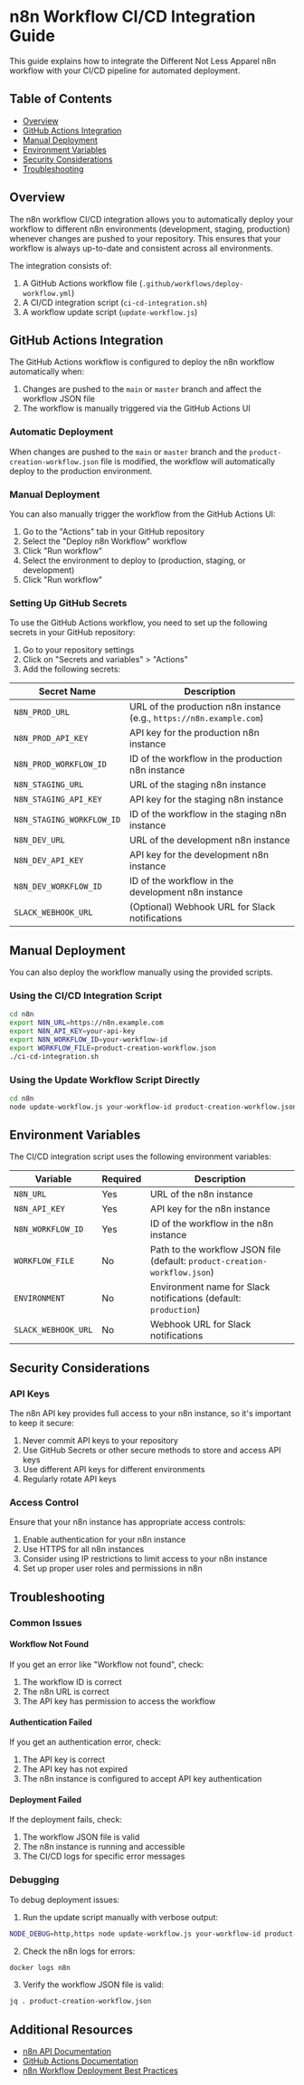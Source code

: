 # n8n Workflow CI/CD Integration Guide

This guide explains how to integrate the Different Not Less Apparel n8n workflow with your CI/CD pipeline for automated deployment.

## Table of Contents

- [Overview](#overview)
- [GitHub Actions Integration](#github-actions-integration)
- [Manual Deployment](#manual-deployment)
- [Environment Variables](#environment-variables)
- [Security Considerations](#security-considerations)
- [Troubleshooting](#troubleshooting)

## Overview

The n8n workflow CI/CD integration allows you to automatically deploy your workflow to different n8n environments (development, staging, production) whenever changes are pushed to your repository. This ensures that your workflow is always up-to-date and consistent across all environments.

The integration consists of:

1. A GitHub Actions workflow file (`.github/workflows/deploy-workflow.yml`)
2. A CI/CD integration script (`ci-cd-integration.sh`)
3. A workflow update script (`update-workflow.js`)

## GitHub Actions Integration

The GitHub Actions workflow is configured to deploy the n8n workflow automatically when:

1. Changes are pushed to the `main` or `master` branch and affect the workflow JSON file
2. The workflow is manually triggered via the GitHub Actions UI

### Automatic Deployment

When changes are pushed to the `main` or `master` branch and the `product-creation-workflow.json` file is modified, the workflow will automatically deploy to the production environment.

### Manual Deployment

You can also manually trigger the workflow from the GitHub Actions UI:

1. Go to the "Actions" tab in your GitHub repository
2. Select the "Deploy n8n Workflow" workflow
3. Click "Run workflow"
4. Select the environment to deploy to (production, staging, or development)
5. Click "Run workflow"

### Setting Up GitHub Secrets

To use the GitHub Actions workflow, you need to set up the following secrets in your GitHub repository:

1. Go to your repository settings
2. Click on "Secrets and variables" > "Actions"
3. Add the following secrets:

| Secret Name | Description |
|-------------|-------------|
| `N8N_PROD_URL` | URL of the production n8n instance (e.g., `https://n8n.example.com`) |
| `N8N_PROD_API_KEY` | API key for the production n8n instance |
| `N8N_PROD_WORKFLOW_ID` | ID of the workflow in the production n8n instance |
| `N8N_STAGING_URL` | URL of the staging n8n instance |
| `N8N_STAGING_API_KEY` | API key for the staging n8n instance |
| `N8N_STAGING_WORKFLOW_ID` | ID of the workflow in the staging n8n instance |
| `N8N_DEV_URL` | URL of the development n8n instance |
| `N8N_DEV_API_KEY` | API key for the development n8n instance |
| `N8N_DEV_WORKFLOW_ID` | ID of the workflow in the development n8n instance |
| `SLACK_WEBHOOK_URL` | (Optional) Webhook URL for Slack notifications |

## Manual Deployment

You can also deploy the workflow manually using the provided scripts.

### Using the CI/CD Integration Script

```bash
cd n8n
export N8N_URL=https://n8n.example.com
export N8N_API_KEY=your-api-key
export N8N_WORKFLOW_ID=your-workflow-id
export WORKFLOW_FILE=product-creation-workflow.json
./ci-cd-integration.sh
```

### Using the Update Workflow Script Directly

```bash
cd n8n
node update-workflow.js your-workflow-id product-creation-workflow.json https://n8n.example.com your-api-key
```

## Environment Variables

The CI/CD integration script uses the following environment variables:

| Variable | Required | Description |
|----------|----------|-------------|
| `N8N_URL` | Yes | URL of the n8n instance |
| `N8N_API_KEY` | Yes | API key for the n8n instance |
| `N8N_WORKFLOW_ID` | Yes | ID of the workflow in the n8n instance |
| `WORKFLOW_FILE` | No | Path to the workflow JSON file (default: `product-creation-workflow.json`) |
| `ENVIRONMENT` | No | Environment name for Slack notifications (default: `production`) |
| `SLACK_WEBHOOK_URL` | No | Webhook URL for Slack notifications |

## Security Considerations

### API Keys

The n8n API key provides full access to your n8n instance, so it's important to keep it secure:

1. Never commit API keys to your repository
2. Use GitHub Secrets or other secure methods to store and access API keys
3. Use different API keys for different environments
4. Regularly rotate API keys

### Access Control

Ensure that your n8n instance has appropriate access controls:

1. Enable authentication for your n8n instance
2. Use HTTPS for all n8n instances
3. Consider using IP restrictions to limit access to your n8n instance
4. Set up proper user roles and permissions in n8n

## Troubleshooting

### Common Issues

#### Workflow Not Found

If you get an error like "Workflow not found", check:

1. The workflow ID is correct
2. The n8n URL is correct
3. The API key has permission to access the workflow

#### Authentication Failed

If you get an authentication error, check:

1. The API key is correct
2. The API key has not expired
3. The n8n instance is configured to accept API key authentication

#### Deployment Failed

If the deployment fails, check:

1. The workflow JSON file is valid
2. The n8n instance is running and accessible
3. The CI/CD logs for specific error messages

### Debugging

To debug deployment issues:

1. Run the update script manually with verbose output:

```bash
NODE_DEBUG=http,https node update-workflow.js your-workflow-id product-creation-workflow.json https://n8n.example.com your-api-key
```

2. Check the n8n logs for errors:

```bash
docker logs n8n
```

3. Verify the workflow JSON file is valid:

```bash
jq . product-creation-workflow.json
```

## Additional Resources

- [n8n API Documentation](https://docs.n8n.io/api/)
- [GitHub Actions Documentation](https://docs.github.com/en/actions)
- [n8n Workflow Deployment Best Practices](https://docs.n8n.io/hosting/deployment/)
